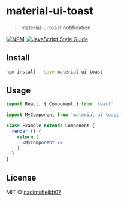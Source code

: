 # material-ui-toast

> material-ui toast notification

[![NPM](https://img.shields.io/npm/v/material-ui-toast.svg)](https://www.npmjs.com/package/material-ui-toast) [![JavaScript Style Guide](https://img.shields.io/badge/code_style-standard-brightgreen.svg)](https://standardjs.com)

## Install

```bash
npm install --save material-ui-toast
```

## Usage

```jsx
import React, { Component } from 'react'

import MyComponent from 'material-ui-toast'

class Example extends Component {
  render () {
    return (
      <MyComponent />
    )
  }
}
```

## License

MIT © [nadimsheikh07](https://github.com/nadimsheikh07)
